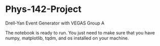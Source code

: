 # Phys-142-Project
Drell-Yan Event Generator with VEGAS Group A

The notebook is ready to run. You just need to make sure that you have numpy, matplotlib, tqdm, and os installed on your machine.
